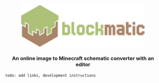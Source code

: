 <p align="center">
    <img src="src/assets/blockmatic-colored.svg" width="400" title="blockmatic">
    <h3 align="center">An online image to Minecraft schematic converter with an editor</h3>

    todo: add links, development instructions

</p>
